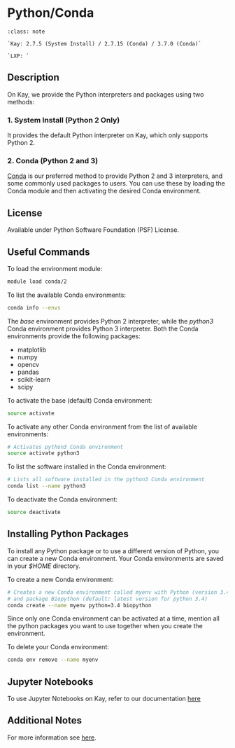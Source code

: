 # Python/Conda

```{admonition} Versions Installed
:class: note

`Kay: 2.7.5 (System Install) / 2.7.15 (Conda) / 3.7.0 (Conda)`

`LXP: `

```


## Description

On Kay, we provide the Python interpreters and packages using two methods:

### 1. System Install (Python 2 Only)

It provides the default Python interpreter on Kay, which only supports
Python 2.

### 2. Conda (Python 2 and 3)

[Conda](https://conda.io/docs/) is our preferred method to provide Python 2 and 3 interpreters, and some commonly used packages to users. You can use these by loading the Conda module and then activating the desired Conda environment.

## License

Available under Python Software Foundation (PSF) License.

## Useful Commands

To load the environment module:

```bash
module load conda/2
```

To list the available Conda environments:

```bash
conda info --envs
```

The *base* environment provides Python 2 interpreter, while the *python3* Conda environment provides Python 3 interpreter. Both the Conda environments provide the following packages:

- matplotlib
- numpy
- opencv
- pandas
- scikit-learn
- scipy

To activate the base (default) Conda environment:

```bash
source activate
```

To activate any other Conda environment from the list of available environments:

```bash
# Activates python3 Conda environment
source activate python3
```

To list the software installed in the Conda environment:

```bash
# Lists all software installed in the python3 Conda environment
conda list --name python3
```

To deactivate the Conda environment:

```bash
source deactivate
```

## Installing Python Packages

To install any Python package or to use a different version of Python,
you can create a new Conda environment. Your Conda environments are
saved in your *$HOME* directory.

To create a new Conda environment:

```bash
# Creates a new Conda environment called myenv with Python (version 3.4)
# and package Biopython (default: latest version for python 3.4)
conda create --name myenv python=3.4 biopython
```

Since only one Conda environment can be activated at a time, mention all the python packages you want to use together when you create the environment.

To delete your Conda environment:

```bash
conda env remove --name myenv
```

## Jupyter Notebooks

To use Jupyter Notebooks on Kay, refer to our documentation [here](/academic/national-hpc/documentation/tutorials/using-jupyter-notebook-kay-jupyter-hub)

## Additional Notes

For more information see [here](http://www.python.org). 

